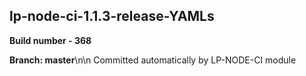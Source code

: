 ## lp-node-ci-1.1.3-release-YAMLs

**Build number - 368**

**Branch: master**\n\n Committed automatically by LP-NODE-CI module